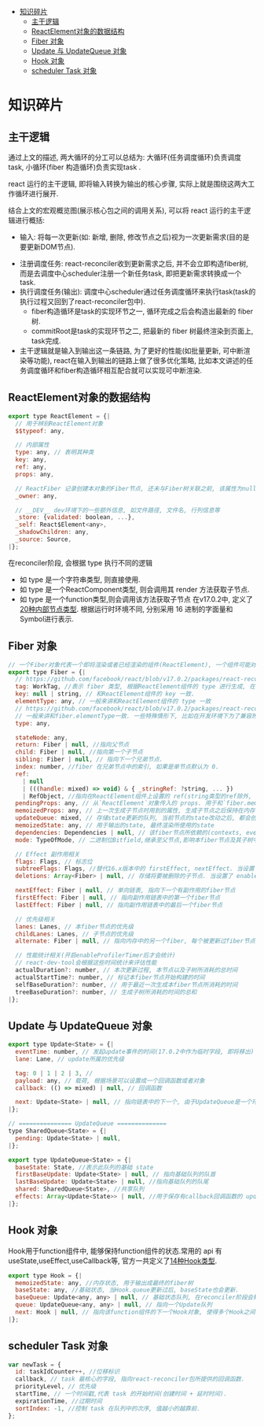 - [知识碎片](#知识碎片)
  - [主干逻辑](#主干逻辑)
  - [ReactElement对象的数据结构](#reactelement对象的数据结构)
  - [Fiber 对象](#fiber-对象)
  - [Update 与 UpdateQueue 对象](#update-与-updatequeue-对象)
  - [Hook 对象](#hook-对象)
  - [scheduler Task 对象](#scheduler-task-对象)

# 知识碎片

## 主干逻辑
<!-- https://7kms.github.io/react-illustration-series/main/workloop#%E4%B8%BB%E5%B9%B2%E9%80%BB%E8%BE%91 -->
通过上文的描述, 两大循环的分工可以总结为: 大循环(任务调度循环)负责调度task, 小循环(fiber 构造循环)负责实现task .

react 运行的主干逻辑, 即将输入转换为输出的核心步骤, 实际上就是围绕这两大工作循环进行展开.

结合上文的宏观概览图(展示核心包之间的调用关系), 可以将 react 运行的主干逻辑进行概括:

- 输入: 将每一次更新(如: 新增, 删除, 修改节点之后)视为一次更新需求(目的是要更新DOM节点).
<!-- * TODO: task以什么形式出现 -->
- 注册调度任务: react-reconciler收到更新需求之后, 并不会立即构造fiber树, 而是去调度中心scheduler注册一个新任务task, 即把更新需求转换成一个task.
- 执行调度任务(输出): 调度中心scheduler通过任务调度循环来执行task(task的执行过程又回到了react-reconciler包中).
  - fiber构造循环是task的实现环节之一, 循环完成之后会构造出最新的 fiber 树.
  - commitRoot是task的实现环节之二, 把最新的 fiber 树最终渲染到页面上, task完成.
- 主干逻辑就是输入到输出这一条链路, 为了更好的性能(如批量更新, 可中断渲染等功能), react在输入到输出的链路上做了很多优化策略, 比如本文讲述的任务调度循环和fiber构造循环相互配合就可以实现可中断渲染.

## ReactElement对象的数据结构

```javascript
export type ReactElement = {|
  // 用于辨别ReactElement对象
  $$typeof: any,

  // 内部属性
  type: any, // 表明其种类
  key: any,
  ref: any,
  props: any,

  // ReactFiber 记录创建本对象的Fiber节点, 还未与Fiber树关联之前, 该属性为null
  _owner: any,

  // __DEV__ dev环境下的一些额外信息, 如文件路径, 文件名, 行列信息等
  _store: {validated: boolean, ...},
  _self: React$Element<any>,
  _shadowChildren: any,
  _source: Source,
|};
```

在reconciler阶段, 会根据 type 执行不同的逻辑

- 如 type 是一个字符串类型, 则直接使用.
- 如 type 是一个ReactComponent类型, 则会调用其 render 方法获取子节点.
- 如 type 是一个function类型,则会调用该方法获取子节点
在v17.0.2中, 定义了[20种内部节点类型](https://github.com/facebook/react/blob/v17.0.2/packages/shared/ReactSymbols.js#L16-L37). 根据运行时环境不同, 分别采用 16 进制的字面量和Symbol进行表示.

## Fiber 对象

```javascript
// 一个Fiber对象代表一个即将渲染或者已经渲染的组件(ReactElement), 一个组件可能对应两个fiber(current和WorkInProgress)
export type Fiber = {|
  // https://github.com/facebook/react/blob/v17.0.2/packages/react-reconciler/src/ReactWorkTags.js#L10-L35
  tag: WorkTag, //表示 fiber 类型, 根据ReactElement组件的 type 进行生成, 在react内部共定义了25种tag
  key: null | string, // 和ReactElement组件的 key 一致.
  elementType: any, // 一般来讲和ReactElement组件的 type 一致
  // https://github.com/facebook/react/blob/v17.0.2/packages/react-reconciler/src/ReactFiber.old.js#L571-L574
  // 一般来讲和fiber.elementType一致. 一些特殊情形下, 比如在开发环境下为了兼容热更新(HotReloading), 会对function, class, ForwardRef类型的ReactElement做一定的处理, 这种情况会区别于fiber.elementType, 具体赋值关系可以查看源文件.
  type: any, 

  stateNode: any,
  return: Fiber | null, //指向父节点
  child: Fiber | null, //指向第一个子节点
  sibling: Fiber | null, // 指向下一个兄弟节点.
  index: number, //fiber 在兄弟节点中的索引, 如果是单节点默认为 0.
  ref:
    | null
    | (((handle: mixed) => void) & { _stringRef: ?string, ... })
    | RefObject, //指向在ReactElement组件上设置的 ref(string类型的ref除外, 这种类型的ref已经不推荐使用, reconciler阶段会将string类型的ref转换成一个function类型).
  pendingProps: any, // 从`ReactElement`对象传入的 props. 用于和`fiber.memoizedProps`比较可以得出属性是否变动
  memoizedProps: any, // 上一次生成子节点时用到的属性, 生成子节点之后保持在内存中
  updateQueue: mixed, // 存储state更新的队列, 当前节点的state改动之后, 都会创建一个update对象添加到这个队列中.
  memoizedState: any, // 用于输出的state, 最终渲染所使用的state
  dependencies: Dependencies | null, // 该fiber节点所依赖的(contexts, events)等
  mode: TypeOfMode, // 二进制位Bitfield,继承至父节点,影响本fiber节点及其子树中所有节点. 与react应用的运行模式有关(有ConcurrentMode, BlockingMode, NoMode等选项).

  // Effect 副作用相关
  flags: Flags, // 标志位
  subtreeFlags: Flags, //替代16.x版本中的 firstEffect, nextEffect. 当设置了 enableNewReconciler=true才会启用
  deletions: Array<Fiber> | null, // 存储将要被删除的子节点. 当设置了 enableNewReconciler=true才会启用

  nextEffect: Fiber | null, // 单向链表, 指向下一个有副作用的fiber节点
  firstEffect: Fiber | null, // 指向副作用链表中的第一个fiber节点
  lastEffect: Fiber | null, // 指向副作用链表中的最后一个fiber节点

  // 优先级相关
  lanes: Lanes, // 本fiber节点的优先级
  childLanes: Lanes, // 子节点的优先级
  alternate: Fiber | null, // 指向内存中的另一个fiber, 每个被更新过fiber节点在内存中都是成对出现(current和workInProgress)

  // 性能统计相关(开启enableProfilerTimer后才会统计)
  // react-dev-tool会根据这些时间统计来评估性能
  actualDuration?: number, // 本次更新过程, 本节点以及子树所消耗的总时间
  actualStartTime?: number, // 标记本fiber节点开始构建的时间
  selfBaseDuration?: number, // 用于最近一次生成本fiber节点所消耗的时间
  treeBaseDuration?: number, // 生成子树所消耗的时间的总和
|};
```

## Update 与 UpdateQueue 对象

```javascript
export type Update<State> = {|
  eventTime: number, // 发起update事件的时间(17.0.2中作为临时字段, 即将移出)
  lane: Lane, // update所属的优先级

  tag: 0 | 1 | 2 | 3, //
  payload: any, // 载荷, 根据场景可以设置成一个回调函数或者对象
  callback: (() => mixed) | null, // 回调函数

  next: Update<State> | null, // 指向链表中的下一个, 由于UpdateQueue是一个环形链表, 最后一个update.next指向第一个update对象
|};

// =============== UpdateQueue ==============
type SharedQueue<State> = {|
  pending: Update<State> | null,
|};

export type UpdateQueue<State> = {|
  baseState: State, //表示此队列的基础 state
  firstBaseUpdate: Update<State> | null, // 指向基础队列的队首
  lastBaseUpdate: Update<State> | null, //指向基础队列的队尾
  shared: SharedQueue<State>, //共享队列
  effects: Array<Update<State>> | null, //用于保存有callback回调函数的 update 对象, 在commit之后, 会依次调用这里的回调函数.
|};
```

## Hook 对象

Hook用于function组件中, 能够保持function组件的状态.常用的 api 有useState,useEffect,useCallback等, 官方一共定义了[14种Hook类型](https://github.com/facebook/react/blob/v17.0.2/packages/react-reconciler/src/ReactFiberHooks.old.js#L134-L140).

```javascript
export type Hook = {|
  memoizedState: any, //内存状态, 用于输出成最终的fiber树
  baseState: any, //基础状态, 当Hook.queue更新过后, baseState也会更新.
  baseQueue: Update<any, any> | null, // 基础状态队列, 在reconciler阶段会辅助状态合并.
  queue: UpdateQueue<any, any> | null, // 指向一个Update队列
  next: Hook | null, // 指向该function组件的下一个Hook对象, 使得多个Hook之间也构成了一个链表.
|};
```

## scheduler Task 对象

```javascript
var newTask = {
  id: taskIdCounter++, //位移标识
  callback, // task 最核心的字段, 指向react-reconciler包所提供的回调函数.
  priorityLevel, // 优先级
  startTime, // 一个时间戳,代表 task 的开始时间(创建时间 + 延时时间).
  expirationTime, //过期时间
  sortIndex: -1, //控制 task 在队列中的次序, 值越小的越靠前.
}; 
```
